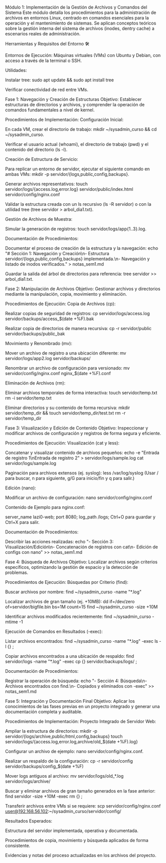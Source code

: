 Módulo 1: Implementación de la Gestión de Archivos y Comandos del Sistema
Este módulo detalla los procedimientos para la administración de archivos en entornos Linux, centrado en comandos esenciales para la operación y el mantenimiento de sistemas. Se aplican conceptos teóricos sobre la gestión interna del sistema de archivos (inodes, dentry cache) a escenarios reales de administración.

Herramientas y Requisitos del Entorno 🛠️

Entornos de Ejecución: Máquinas virtuales (VMs) con Ubuntu y Debian, con acceso a través de la terminal o SSH.

Utilidades:

Instalar tree: sudo apt update && sudo apt install tree

Verificar conectividad de red entre VMs.

Fase 1: Navegación y Creación de Estructuras
Objetivo: Establecer estructuras de directorios y archivos, y comprender la operación de comandos fundamentales a nivel de kernel.

Procedimientos de Implementación:
Configuración Inicial:

En cada VM, crear el directorio de trabajo: mkdir ~/sysadmin_curso && cd ~/sysadmin_curso.

Verificar el usuario actual (whoami), el directorio de trabajo (pwd) y el contenido del directorio (ls -l).

Creación de Estructura de Servicio:

Para replicar un entorno de servidor, ejecutar el siguiente comando en ambas VMs:
mkdir -p servidor/{logs,public,config,backups}.

Generar archivos representativos:
touch servidor/logs/{access.log,error.log} servidor/public/index.html servidor/config/nginx.conf

Validar la estructura creada con un ls recursivo (ls -R servidor) o con la utilidad tree (tree servidor > arbol_dia1.txt).

Gestión de Archivos de Muestra:

Simular la generación de registros: touch servidor/logs/app{1..3}.log.

Documentación de Procedimientos:

Documentar el proceso de creación de la estructura y la navegación:
echo "# Sección 1: Navegación y Creación\n- Estructura servidor/{logs,public,config,backups} implementada.\n- Navegación y listado de inodos verificados." > notas_sem1.md

Guardar la salida del árbol de directorios para referencia: tree servidor >> arbol_dia1.txt.

Fase 2: Manipulación de Archivos
Objetivo: Gestionar archivos y directorios mediante la manipulación, copia, movimiento y eliminación.

Procedimientos de Ejecución:
Copia de Archivos (cp):

Realizar copias de seguridad de registros:
cp servidor/logs/access.log servidor/backups/access_$(date +%F).bak

Realizar copia de directorios de manera recursiva:
cp -r servidor/public servidor/backups/public_bak

Movimiento y Renombrado (mv):

Mover un archivo de registro a una ubicación diferente:
mv servidor/logs/app2.log servidor/backups/

Renombrar un archivo de configuración para versionado:
mv servidor/config/nginx.conf nginx_$(date +%F).conf

Eliminación de Archivos (rm):

Eliminar archivos temporales de forma interactiva:
touch servidor/temp.txt
rm -i servidor/temp.txt

Eliminar directorios y su contenido de forma recursiva:
mkdir servidor/temp_dir && touch servidor/temp_dir/test.txt
rm -r servidor/temp_dir

Fase 3: Visualización y Edición de Contenido
Objetivo: Inspeccionar y modificar archivos de configuración y registros de forma segura y eficiente.

Procedimientos de Ejecución:
Visualización (cat y less):

Concatenar y visualizar contenido de archivos pequeños:
echo -e "Entrada de registro 1\nEntrada de registro 2" > servidor/logs/sample.log
cat servidor/logs/sample.log

Paginación para archivos extensos (ej. syslog):
less /var/log/syslog (Usar / para buscar, n para siguiente, g/G para inicio/fin y q para salir.)

Edición (nano):

Modificar un archivo de configuración:
nano servidor/config/nginx.conf

Contenido de Ejemplo para nginx.conf:

server_name lazi0-web;
port 8080;
log_path /logs;
Ctrl+O para guardar y Ctrl+X para salir.

Documentación de Procedimientos:

Describir las acciones realizadas:
echo "- Sección 3: Visualización/Edición\n- Concatenación de registros con cat\n- Edición de configs con nano" >> notas_sem1.md

Fase 4: Búsqueda de Archivos
Objetivo: Localizar archivos según criterios específicos, optimizando la gestión de espacio y la detección de problemas.

Procedimientos de Ejecución:
Búsquedas por Criterio (find):

Buscar archivos por nombre:
find ~/sysadmin_curso -name "*.log"

Localizar archivos de gran tamaño (ej. +10MB):
dd if=/dev/zero of=servidor/bigfile.bin bs=1M count=15
find ~/sysadmin_curso -size +10M

Identificar archivos modificados recientemente:
find ~/sysadmin_curso -mtime -1

Ejecución de Comandos en Resultados (-exec):

Listar archivos encontrados:
find ~/sysadmin_curso -name "*.log" -exec ls -l {} \;

Copiar archivos encontrados a una ubicación de respaldo:
find servidor/logs -name "*.log" -exec cp {} servidor/backups/logs/ \;

Documentación de Procedimientos:

Registrar la operación de búsqueda:
echo "- Sección 4: Búsqueda\n- Archivos encontrados con find.\n- Copiados y eliminados con -exec" >> notas_sem1.md

Fase 5: Integración y Documentación Final
Objetivo: Aplicar los conocimientos de las fases previas en un proyecto integrado y generar una documentación completa y auditable.

Procedimientos de Implementación:
Proyecto Integrado de Servidor Web:

Ampliar la estructura de directorios:
mkdir -p servidor/{logs/archive,public/html,config,backups}
touch servidor/logs/{access.log,error.log,archive/old_$(date +%F).log}

Configurar un archivo de ejemplo: nano servidor/config/nginx.conf.

Realizar un respaldo de la configuración:
cp -r servidor/config servidor/backups/config_$(date +%F)

Mover logs antiguos al archivo:
mv servidor/logs/old_*.log servidor/logs/archive/

Buscar y eliminar archivos de gran tamaño generados en la fase anterior:
find servidor -size +10M -exec rm {} \;

Transferir archivos entre VMs si se requiere:
scp servidor/config/nginx.conf user@192.168.56.102:~/sysadmin_curso/servidor/config/

Resultados Esperados:

Estructura del servidor implementada, operativa y documentada.

Procedimientos de copia, movimiento y búsqueda aplicados de forma consistente.

Evidencias y notas del proceso actualizadas en los archivos del proyecto.
